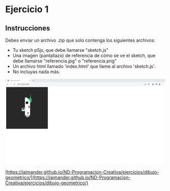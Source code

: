# Ejercicio 1

## Instrucciones

Debes enviar un archivo .zip que solo contenga los siguientes archivos:
- Tu sketch p5js, que debe llamarse "sketch.js"
- Una imagen (pantallazo) de referencia de cómo se ve el sketch, que debe llamarse "referencia.jpg" o "referencia.png"
- Un archivo html llamado 'index.html' que llame al archivo 'sketch.js'. 
- No incluyas nada más.


![](https://github.com/jaimander/ND-Programacion-Creativa/blob/main/ejercicios/dibujo-geometrico/dibujo-geometrico-ej.png) 


[https://jaimander.github.io/ND-Programacion-Creativa/ejercicios/dibujo-geometrico/](https://jaimander.github.io/ND-Programacion-Creativa/ejercicios/dibujo-geometrico/)

